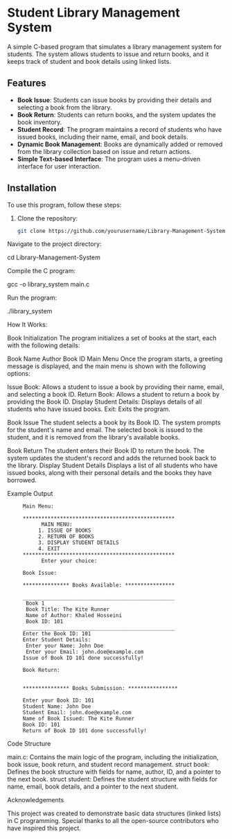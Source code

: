 # Student Library Management System

A simple C-based program that simulates a library management system for students. The system allows students to issue and return books, and it keeps track of student and book details using linked lists.

## Features

- **Book Issue**: Students can issue books by providing their details and selecting a book from the library.
- **Book Return**: Students can return books, and the system updates the book inventory.
- **Student Record**: The program maintains a record of students who have issued books, including their name, email, and book details.
- **Dynamic Book Management**: Books are dynamically added or removed from the library collection based on issue and return actions.
- **Simple Text-based Interface**: The program uses a menu-driven interface for user interaction.

## Installation

To use this program, follow these steps:

1. Clone the repository:
   ```bash
   git clone https://github.com/yourusername/Library-Management-System.git
Navigate to the project directory:

   cd Library-Management-System
   
Compile the C program:

   gcc -o library_system main.c
   
Run the program:

   ./library_system
   
How It Works:

Book Initialization
The program initializes a set of books at the start, each with the following details:

Book Name
Author
Book ID
Main Menu
Once the program starts, a greeting message is displayed, and the main menu is shown with the following options:

Issue Book: Allows a student to issue a book by providing their name, email, and selecting a book ID.
Return Book: Allows a student to return a book by providing the Book ID.
Display Student Details: Displays details of all students who have issued books.
Exit: Exits the program.

Book Issue
The student selects a book by its Book ID.
The system prompts for the student's name and email.
The selected book is issued to the student, and it is removed from the library's available books.

Book Return
The student enters their Book ID to return the book.
The system updates the student's record and adds the returned book back to the library.
Display Student Details
Displays a list of all students who have issued books, along with their personal details and the books they have borrowed.


Example Output

         Main Menu:
         
         *************************************************
               MAIN MENU:
              1. ISSUE OF BOOKS
              2. RETURN OF BOOKS
              3. DISPLAY STUDENT DETAILS
              4. EXIT
         *************************************************
               Enter your choice: 
         
         Book Issue:
         
         *************** Books Available: ****************
         
         _________________________________________________
          Book 1
          Book Title: The Kite Runner
          Name of Author: Khaled Hosseini
          Book ID: 101
         _________________________________________________
         Enter the Book ID: 101
         Enter Student Details:
          Enter your Name: John Doe
          Enter your Email: john.doe@example.com
         Issue of Book ID 101 done successfully!
         
         Book Return:
         
         
         *************** Books Submission: ****************
         
         Enter your Book ID: 101
         Student Name: John Doe
         Student Email: john.doe@example.com
         Name of Book Issued: The Kite Runner
         Book ID: 101
         Return of Book ID 101 done successfully!

Code Structure

main.c: Contains the main logic of the program, including the initialization, book issue, book return, and student record management.
struct book: Defines the book structure with fields for name, author, ID, and a pointer to the next book.
struct student: Defines the student structure with fields for name, email, book details, and a pointer to the next student.

Acknowledgements

This project was created to demonstrate basic data structures (linked lists) in C programming.
Special thanks to all the open-source contributors who have inspired this project.
